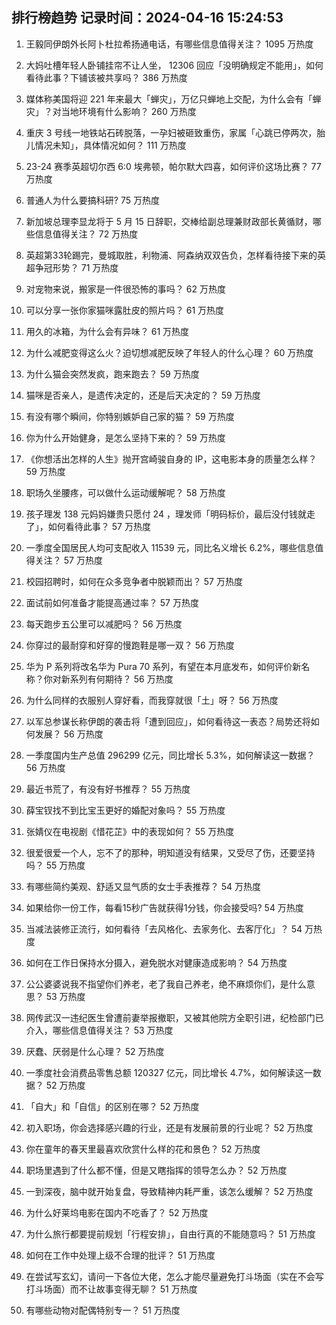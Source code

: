 
## 排行榜趋势 记录时间：2024-04-16 15:24:53
  
  1. 王毅同伊朗外长阿卜杜拉希扬通电话，有哪些信息值得关注？ 1095 万热度
    
  2. 大妈吐槽年轻人卧铺挂帘不让人坐， 12306 回应「没明确规定不能用」，如何看待此事？下铺该被共享吗？ 386 万热度
    
  3. 媒体称美国将迎 221 年来最大「蝉灾」，万亿只蝉地上交配，为什么会有「蝉灾」？对当地环境有什么影响？ 260 万热度
    
  4. 重庆 3 号线一地铁站石砖脱落，一孕妇被砸致重伤，家属「心跳已停两次，胎儿情况未知」，具体情况如何？ 111 万热度
    
  5. 23-24 赛季英超切尔西 6:0 埃弗顿，帕尔默大四喜，如何评价这场比赛？ 77 万热度
    
  6. 普通人为什么要搞科研? 75 万热度
    
  7. 新加坡总理李显龙将于 5 月 15 日辞职，交棒给副总理兼财政部长黄循财，哪些信息值得关注？ 72 万热度
    
  8. 英超第33轮踢完，曼城取胜，利物浦、阿森纳双双告负，怎样看待接下来的英超争冠形势？ 71 万热度
    
  9. 对宠物来说，搬家是一件很恐怖的事吗？ 62 万热度
    
  10. 可以分享一张你家猫咪露肚皮的照片吗？ 61 万热度
    
  11. 用久的冰箱，为什么会有异味？ 61 万热度
    
  12. 为什么减肥变得这么火？迫切想减肥反映了年轻人的什么心理？ 60 万热度
    
  13. 为什么猫会突然发疯，跑来跑去？ 59 万热度
    
  14. 猫咪是否亲人，是遗传决定的，还是后天决定的？ 59 万热度
    
  15. 有没有哪个瞬间，你特别嫉妒自己家的猫？ 59 万热度
    
  16. 你为什么开始健身，是怎么坚持下来的？ 59 万热度
    
  17. 《你想活出怎样的人生》抛开宫崎骏自身的 IP，这电影本身的质量怎么样？ 59 万热度
    
  18. 职场久坐腰疼，可以做什么运动缓解呢？ 58 万热度
    
  19. 孩子理发 138 元妈妈嫌贵只愿付 24 ，理发师「明码标价，最后没付钱就走了」，如何看待此事？ 57 万热度
    
  20. 一季度全国居民人均可支配收入 11539 元，同比名义增长 6.2%，哪些信息值得关注？ 57 万热度
    
  21. 校园招聘时，如何在众多竞争者中脱颖而出？ 57 万热度
    
  22. 面试前如何准备才能提高通过率？ 57 万热度
    
  23. 每天跑步五公里可以减肥吗？ 56 万热度
    
  24. 你穿过的最耐穿和好穿的慢跑鞋是哪一双？ 56 万热度
    
  25. 华为 P 系列将改名华为 Pura 70 系列，有望在本月底发布，如何评价新名称？你对新系列有何期待？ 56 万热度
    
  26. 为什么同样的衣服别人穿好看，而我穿就很「土」呀？ 56 万热度
    
  27. 以军总参谋长称伊朗的袭击将「遭到回应」，如何看待这一表态？局势还将如何发展？ 56 万热度
    
  28. 一季度国内生产总值 296299 亿元，同比增⻓ 5.3%，如何解读这一数据？ 56 万热度
    
  29. 最近书荒了，有没有好书推荐？ 55 万热度
    
  30. 薛宝钗找不到比宝玉更好的婚配对象吗？ 55 万热度
    
  31. 张婧仪在电视剧《惜花芷》中的表现如何？ 55 万热度
    
  32. 很爱很爱一个人，忘不了的那种，明知道没有结果，又受尽了伤，还要坚持吗？ 55 万热度
    
  33. 有哪些简约美观、舒适又显气质的女士手表推荐？ 54 万热度
    
  34. 如果给你一份工作，每看15秒广告就获得1分钱，你会接受吗? 54 万热度
    
  35. 当减法装修正流行，如何看待「去风格化、去家务化、去客厅化」？ 54 万热度
    
  36. 如何在工作日保持水分摄入，避免脱水对健康造成影响？ 54 万热度
    
  37. 公公婆婆说我不指望你们养老，老了我自己养老，绝不麻烦你们，是什么意思？ 53 万热度
    
  38. 网传武汉一违纪医生曾遭前妻举报撤职，又被其他院方全职引进，纪检部门已介入，哪些信息值得关注？ 53 万热度
    
  39. 厌蠢、厌弱是什么心理？ 52 万热度
    
  40. 一季度社会消费品零售总额 120327 亿元，同比增长 4.7%，如何解读这一数据？ 52 万热度
    
  41. 「自大」和「自信」的区别在哪？ 52 万热度
    
  42. 初入职场，你会选择感兴趣的行业，还是有发展前景的行业呢？ 52 万热度
    
  43. 你在童年的春天里最喜欢欣赏什么样的花和景色？ 52 万热度
    
  44. 职场里遇到了什么都不懂，但是又瞎指挥的领导怎么办？ 52 万热度
    
  45. 一到深夜，脑中就开始复盘，导致精神内耗严重，该怎么缓解？ 52 万热度
    
  46. 为什么好莱坞电影在国内不吃香了？ 52 万热度
    
  47. 为什么旅行都要提前规划「行程安排」，自由行真的不能随意吗？ 51 万热度
    
  48. 如何在工作中处理上级不合理的批评？ 51 万热度
    
  49. 在尝试写玄幻，请问一下各位大佬，怎么才能尽量避免打斗场面（实在不会写打斗场面）而不让故事变得无聊？ 51 万热度
    
  50. 有哪些动物对配偶特别专一？ 51 万热度
    